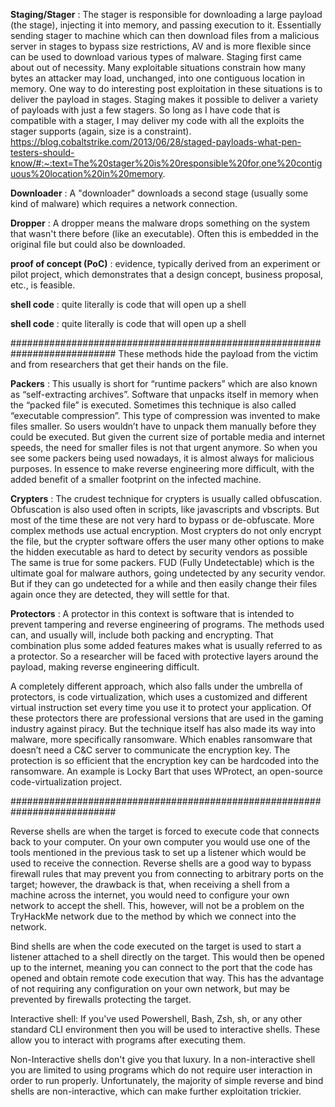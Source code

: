 

<b>Staging/Stager</b> : The stager is responsible for downloading a large payload (the stage), injecting it into memory, and passing execution to it. Essentially sending stager to machine which can then download files from a malicious server in stages to bypass size restrictions, AV and is more flexible since can be used to download various types of malware. Staging first came about out of necessity. Many exploitable situations constrain how many bytes an attacker may load, unchanged, into one contiguous location in memory. One way to do interesting post exploitation in these situations is to deliver the payload in stages. Staging makes it possible to deliver a variety of payloads with just a few stagers. So long as I have code that is compatible with a stager, I may deliver my code with all the exploits the stager supports (again, size is a constraint).
https://blog.cobaltstrike.com/2013/06/28/staged-payloads-what-pen-testers-should-know/#:~:text=The%20stager%20is%20responsible%20for,one%20contiguous%20location%20in%20memory.

<b>Downloader</b> : A "downloader" downloads a second stage (usually some kind of malware) which requires a network connection.

<b>Dropper</b> : A dropper means the malware drops something on the system that wasn't there before (like an executable). Often this is embedded in the original file but could also be downloaded.

<b>proof of concept (PoC)</b> : evidence, typically derived from an experiment or pilot project, which demonstrates that a design concept, business proposal, etc., is feasible.

<b>shell code</b> : quite literally is code that will open up a shell

<b>shell code</b> : quite literally is code that will open up a shell

###########################################################################
These methods hide the payload from the victim and from researchers that get their hands on the file.

<b>Packers</b> : This usually is short for “runtime packers” which are also known as “self-extracting archives”. Software that unpacks itself in memory when the “packed file” is executed. Sometimes this technique is also called “executable compression”. This type of compression was invented to make files smaller. So users wouldn’t have to unpack them manually before they could be executed. But given the current size of portable media and internet speeds, the need for smaller files is not that urgent anymore. So when you see some packers being used nowadays, it is almost always for malicious purposes. In essence to make reverse engineering more difficult, with the added benefit of a smaller footprint on the infected machine.

<b>Crypters</b> : The crudest technique for crypters is usually called obfuscation. Obfuscation is also used often in scripts, like javascripts and vbscripts. But most of the time these are not very hard to bypass or de-obfuscate. More complex methods use actual encryption. Most crypters do not only encrypt the file, but the crypter software offers the user many other options to make the hidden executable as hard to detect by security vendors as possible The same is true for some packers. FUD (Fully Undetectable) which is the ultimate goal for malware authors, going undetected by any security vendor. But if they can go undetected for a while and then easily change their files again once they are detected, they will settle for that.

<b>Protectors</b> : A protector in this context is software that is intended to prevent tampering and reverse engineering of programs. The methods used can, and usually will, include both packing and encrypting. That combination plus some added features makes what is usually referred to as a protector. So a researcher will be faced with protective layers around the payload, making reverse engineering difficult.

A completely different approach, which also falls under the umbrella of protectors, is code virtualization, which uses a customized and different virtual instruction set every time you use it to protect your application. Of these protectors there are professional versions that are used in the gaming industry against piracy. But the technique itself has also made its way into malware, more specifically ransomware. Which enables ransomware that doesn’t need a C&C server to communicate the encryption key. The protection is so efficient that the encryption key can be hardcoded into the ransomware. An example is Locky Bart that uses WProtect, an open-source code-virtualization project.

###########################################################################

Reverse shells are when the target is forced to execute code that connects back to your computer. On your own computer you would use one of the tools mentioned in the previous task to set up a listener which would be used to receive the connection. Reverse shells are a good way to bypass firewall rules that may prevent you from connecting to arbitrary ports on the target; however, the drawback is that, when receiving a shell from a machine across the internet, you would need to configure your own network to accept the shell. This, however, will not be a problem on the TryHackMe network due to the method by which we connect into the network.

Bind shells are when the code executed on the target is used to start a listener attached to a shell directly on the target. This would then be opened up to the internet, meaning you can connect to the port that the code has opened and obtain remote code execution that way. This has the advantage of not requiring any configuration on your own network, but may be prevented by firewalls protecting the target.

Interactive shell: If you've used Powershell, Bash, Zsh, sh, or any other standard CLI environment then you will be used to
interactive shells. These allow you to interact with programs after executing them. 

Non-Interactive shells don't give you that luxury. In a non-interactive shell you are limited to using programs which do not require user interaction in order to run properly. Unfortunately, the majority of simple reverse and bind shells are non-interactive, which can make further exploitation trickier.
